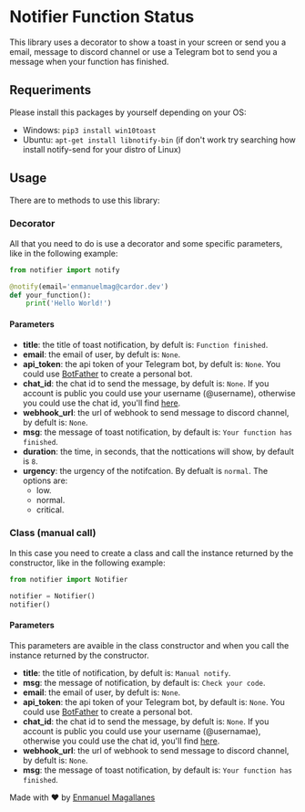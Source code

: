 # Notifier Function Status
This library uses a decorator to show a toast in your screen or send you a email, message to discord channel or use a Telegram bot to send you a message when your function has finished.

## Requeriments

Please install this packages by yourself depending on your OS:

- Windows: ```pip3 install win10toast```
- Ubuntu: ```apt-get install libnotify-bin``` (if don't work try searching how install notify-send for your distro of Linux)

## Usage
There are to methods to use this library:

### Decorator

All that you need to do is use a decorator and some specific parameters, like in the following example:

```python 
from notifier import notify

@notify(email='enmanuelmag@cardor.dev')
def your_function():
    print('Hello World!')
```

#### Parameters
- **title**: the title of toast notification, by defult is: `Function finished`.
- **email**: the email of user, by defult is: `None`.
- **api_token**: the api token of your Telegram bot, by defult is: `None`. You could use [BotFather](https://t.me/botfather) to create a personal bot.
- **chat_id**: the chat id to send the message, by defult is: `None`. If you account is public you could use your username (@username), otherwise you could use the chat id, you'll find [here](https://t.me/username_to_id_bot).
- **webhook_url**: the url of webhook to send message to discord channel, by defult is: `None`.
- **msg**: the message of toast notification, by default is: `Your function has finished`.
- **duration**: the time, in seconds, that the nottications will show, by default is `8`.
- **urgency**: the urgency of the notifcation. By defualt is `normal`. The options are:
  - low.
  - normal.
  - critical.

### Class (manual call)
In this case you need to create a class and call the instance returned by the constructor, like in the following example:

```python
from notifier import Notifier

notifier = Notifier()
notifier()
```

#### Parameters
This parameters are avaible in the class constructor and when you call the instance returned by the constructor.

- **title**: the title of notification, by defult is: `Manual notify`.
- **msg**: the message of notification, by default is: `Check your code`.
- **email**: the email of user, by defult is: `None`.
- **api_token**: the api token of your Telegram bot, by default is: `None`. You could use [BotFather](https://t.me/botfather) to create a personal bot.
- **chat_id**: the chat id to send the message, by defult is: `None`. If you account is public you could use your username (@usernamae), otherwise you could use the chat id, you'll find [here](https://t.me/username_to_id_bot).
- **webhook_url**: the url of webhook to send message to discord channel, by defult is: `None`.
- **msg**: the message of toast notification, by default is: `Your function has finished`.


Made with ❤️ by [Enmanuel Magallanes](https://cardor.dev)
